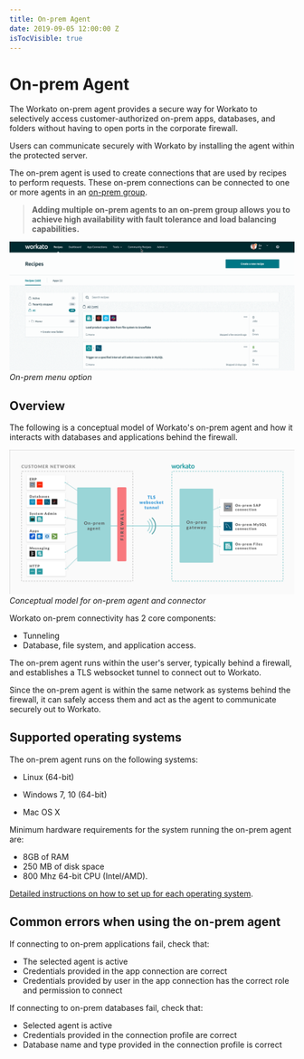 ```yaml
---
title: On-prem Agent
date: 2019-09-05 12:00:00 Z
isTocVisible: true
---
```


# On-prem Agent
The Workato on-prem agent provides a secure way for Workato to selectively access customer-authorized on-prem apps, databases, and folders without having to open ports in the corporate firewall.

Users can communicate securely with Workato by installing the agent within the protected server.

The on-prem agent is used to create connections that are used by recipes to perform requests. These on-prem connections can be connected to one or more agents in an [on-prem group](/on-prem/agents/groups.md).

> **Adding multiple on-prem agents to an on-prem group allows you to achieve high availability with fault tolerance and load balancing capabilities.**

![On-prem menu option](/assets/images/on-prem/navigate-to-opa.gif)
*On-prem menu option*

## Overview
The following is a conceptual model of Workato's on-prem agent and how it interacts with databases and applications behind the firewall.

![On-prem model](/assets/images/on-prem/on_prem_conceptual_model.png)
*Conceptual model for on-prem agent and connector*

Workato on-prem connectivity has 2 core components:

- Tunneling
- Database, file system, and application access.

The on-prem agent runs within the user's server, typically behind a firewall, and establishes a TLS websocket tunnel to connect out to Workato.

Since the on-prem agent is within the same network as systems behind the firewall, it can safely access them and act as the agent to communicate securely out to Workato.

## Supported operating systems
The on-prem agent runs on the following systems:

- Linux (64-bit)

- Windows 7, 10 (64-bit)

- Mac OS X

Minimum hardware requirements for the system running the on-prem agent are:

- 8GB of RAM
- 250 MB of disk space
- 800 Mhz 64-bit CPU (Intel/AMD).

[Detailed instructions on how to set up for each operating system](https://docs.workato.com/on-prem/agents/setup.html).

## Common errors when using the on-prem agent
If connecting to on-prem applications fail, check that:
- The selected agent is active
- Credentials provided in the app connection are correct
- Credentials provided by user in the app connection has the correct role and permission to connect

If connecting to on-prem databases fail, check that:
- Selected agent is active
- Credentials provided in the connection profile are correct
- Database name and type provided in the connection profile is correct

